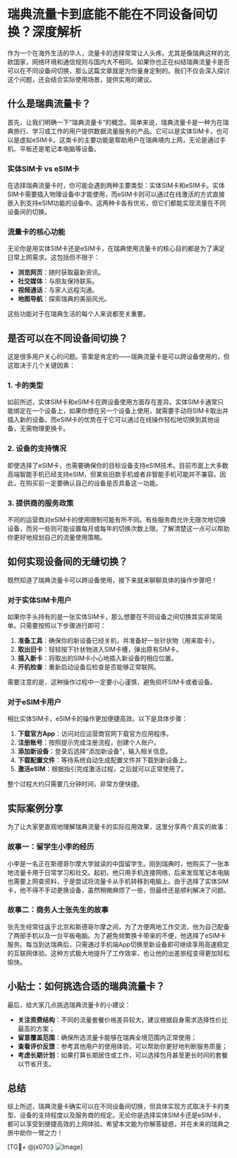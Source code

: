 # 瑞典流量卡到底能不能在不同设备间切换？深度解析

作为一个在海外生活的华人，流量卡的选择常常让人头疼。尤其是像瑞典这样的北欧国家，网络环境和通信规则与国内大不相同。如果你也正在纠结瑞典流量卡是否可以在不同设备间切换，那么这篇文章就是为你量身定制的。我们不仅会深入探讨这个问题，还会结合实际使用场景，提供实用的建议。

## 什么是瑞典流量卡？

首先，让我们明确一下“瑞典流量卡”的概念。简单来说，瑞典流量卡是一种为在瑞典旅行、学习或工作的用户提供数据流量服务的产品。它可以是实体SIM卡，也可以是虚拟eSIM卡。这类卡的主要功能是帮助用户在瑞典境内上网，无论是通过手机、平板还是笔记本电脑等设备。

### 实体SIM卡 vs eSIM卡

在选择瑞典流量卡时，你可能会遇到两种主要类型：实体SIM卡和eSIM卡。实体SIM卡需要插入物理设备中才能使用，而eSIM卡则可以通过在线激活的方式直接嵌入到支持eSIM功能的设备中。这两种卡各有优劣，但它们都能实现流量在不同设备间的切换。

### 流量卡的核心功能

无论你是用实体SIM卡还是eSIM卡，在瑞典使用流量卡的核心目的都是为了满足日常上网需求。这包括但不限于：

- **浏览网页**：随时获取最新资讯。
- **社交媒体**：与朋友保持联系。
- **视频通话**：与家人远程沟通。
- **地图导航**：探索瑞典的美丽风光。

这些功能对于在瑞典生活的每个人来说都至关重要。

## 是否可以在不同设备间切换？

这是很多用户关心的问题。答案是肯定的——瑞典流量卡是可以跨设备使用的，但这取决于几个关键因素：

### 1. 卡的类型

如前所述，实体SIM卡和eSIM卡在跨设备使用方面存在差异。实体SIM卡通常只能绑定在一个设备上，如果你想在另一个设备上使用，就需要手动将SIM卡取出并插入新的设备。而eSIM卡的优势在于它可以通过在线操作轻松地切换到其他设备，无需物理更换卡。

### 2. 设备的支持情况

即使选择了eSIM卡，也需要确保你的目标设备支持eSIM技术。目前市面上大多数高端智能手机已经支持eSIM，但某些旧款手机或者非智能手机可能并不兼容。因此，在购买前一定要确认自己的设备是否具备这一功能。

### 3. 提供商的服务政策

不同的运营商对eSIM卡的使用限制可能有所不同。有些服务商允许无限次地切换设备，而另一些则可能设置每月或每年的切换次数上限。了解清楚这一点可以帮助你更好地规划自己的流量使用策略。

## 如何实现设备间的无缝切换？

既然知道了瑞典流量卡可以跨设备使用，接下来就来聊聊具体的操作步骤吧！

### 对于实体SIM卡用户

如果你手头持有的是一张实体SIM卡，那么想要在不同设备之间切换其实非常简单。只需要按照以下步骤进行即可：

1. **准备工具**：确保你的新设备已经关机，并准备好一张针状物（用来取卡）。
2. **取出旧卡**：轻轻按下针状物进入SIM卡槽，弹出原有SIM卡。
3. **插入新卡**：将取出的SIM卡小心地插入新设备的相应位置。
4. **开机检查**：重新启动设备后检查是否能够正常联网。

需要注意的是，这种操作过程中一定要小心谨慎，避免损坏SIM卡或者设备。

### 对于eSIM卡用户

相比实体SIM卡，eSIM卡的操作更加便捷高效。以下是具体步骤：

1. **下载官方App**：访问对应运营商官网下载官方应用程序。
2. **注册账号**：按照提示完成注册流程，创建个人账户。
3. **添加新设备**：登录后选择“添加新设备”，输入相关信息。
4. **下载配置文件**：等待系统自动生成配置文件并下载到新设备上。
5. **激活eSIM**：根据指引完成激活过程，之后就可以正常使用了。

整个过程大约只需要几分钟时间，非常方便快捷。

## 实际案例分享

为了让大家更直观地理解瑞典流量卡的实际应用效果，这里分享两个真实的故事：

### 故事一：留学生小李的经历

小李是一名正在斯德哥尔摩大学就读的中国留学生。刚到瑞典时，他购买了一张本地流量卡用于日常学习和社交。起初，他只用手机连接网络，后来发现笔记本电脑也需要上网查资料，于是尝试将流量卡从手机转移到电脑上。由于选择了实体SIM卡，他不得不手动更换设备，虽然稍微麻烦了一些，但最终还是顺利解决了问题。

### 故事二：商务人士张先生的故事

张先生经常往返于北京和斯德哥尔摩之间，为了方便两地工作交流，他为自己配备了两部手机以及一台平板电脑。为了避免频繁换卡带来的不便，他选择了eSIM卡服务。每当到达瑞典后，只需通过手机端App切换至新设备即可继续享用高速稳定的互联网体验。这种方式极大地提升了工作效率，也让他的出差旅程变得更加轻松愉快。

## 小贴士：如何挑选合适的瑞典流量卡？

最后，给大家几点挑选瑞典流量卡的小建议：

- **关注资费结构**：不同的流量套餐价格差异较大，建议根据自身需求选择性价比最高的方案；
- **留意覆盖范围**：确保所选流量卡能够在瑞典全境范围内正常使用；
- **查看评价反馈**：参考其他用户的使用体验，可以帮助你更好地判断服务质量；
- **考虑长期计划**：如果打算长期居住或工作，可以选择包月甚至更长时间的套餐以节省开支。

## 总结

综上所述，瑞典流量卡确实可以在不同设备间切换，但具体实现方式取决于卡的类型、设备的支持程度以及服务商的规定。无论你是选择实体SIM卡还是eSIM卡，都可以享受到便捷高效的上网体验。希望本文能为你解答疑惑，并在未来的瑞典之旅中助你一臂之力！

[TG💪+ @jx0703 ![Image](https://github.com/user-attachments/assets/dbca1d08-cadb-493c-b0ec-ad6f7a83f270)]